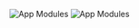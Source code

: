 ![App Modules](https://github.com/kevan18081990/ImageLoadingApp/assets/8202746/995c1579-8fac-48dd-99b6-853c406c240c)
![App Modules](https://github.com/kevan18081990/ImageLoadingApp/assets/8202746/694add72-1fb5-4586-8b34-b02d782222c6)
